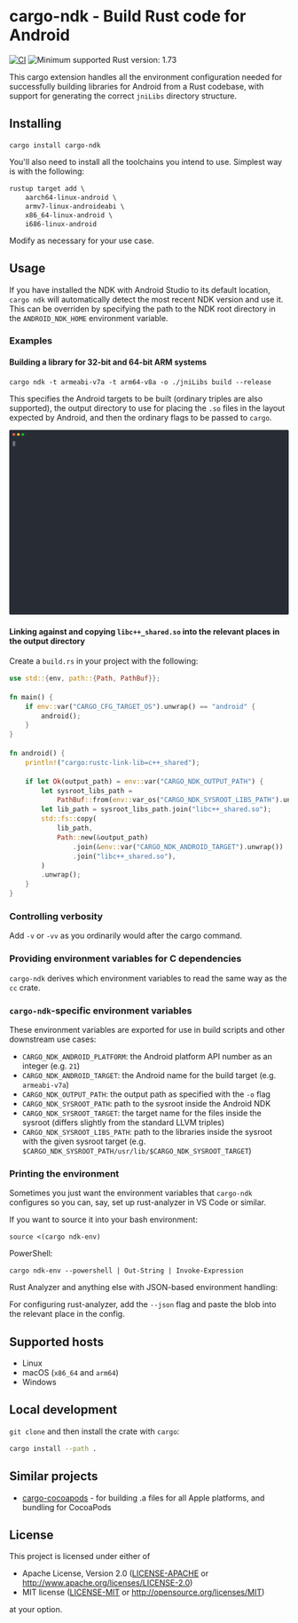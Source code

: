 # cargo-ndk - Build Rust code for Android

[<img alt="CI" src="https://github.com/bbqsrc/cargo-ndk/actions/workflows/ci.yml/badge.svg">](https://github.com/bbqsrc/cargo-ndk/actions)
<img alt="Minimum supported Rust version: 1.73" src="https://img.shields.io/badge/MSRV-1.73-informational">

This cargo extension handles all the environment configuration needed for successfully building libraries
for Android from a Rust codebase, with support for generating the correct `jniLibs` directory structure.

## Installing

```
cargo install cargo-ndk
```

You'll also need to install all the toolchains you intend to use. Simplest way is with the following:

```
rustup target add \
    aarch64-linux-android \
    armv7-linux-androideabi \
    x86_64-linux-android \
    i686-linux-android
```

Modify as necessary for your use case.

## Usage

If you have installed the NDK with Android Studio to its default location, `cargo ndk` will automatically detect
the most recent NDK version and use it. This can be overriden by specifying the path to the NDK root directory in
the `ANDROID_NDK_HOME` environment variable.

### Examples

#### Building a library for 32-bit and 64-bit ARM systems

```
cargo ndk -t armeabi-v7a -t arm64-v8a -o ./jniLibs build --release
```

This specifies the Android targets to be built (ordinary triples are also supported), the output directory to use for placing the `.so` files in the layout
expected by Android, and then the ordinary flags to be passed to `cargo`.

![Example](./example/example.svg)

#### Linking against and copying `libc++_shared.so` into the relevant places in the output directory

Create a `build.rs` in your project with the following:

```rust
use std::{env, path::{Path, PathBuf}};

fn main() {
    if env::var("CARGO_CFG_TARGET_OS").unwrap() == "android" {
        android();
    }
}

fn android() {
    println!("cargo:rustc-link-lib=c++_shared");

    if let Ok(output_path) = env::var("CARGO_NDK_OUTPUT_PATH") {
        let sysroot_libs_path =
            PathBuf::from(env::var_os("CARGO_NDK_SYSROOT_LIBS_PATH").unwrap());
        let lib_path = sysroot_libs_path.join("libc++_shared.so");
        std::fs::copy(
            lib_path,
            Path::new(&output_path)
                .join(&env::var("CARGO_NDK_ANDROID_TARGET").unwrap())
                .join("libc++_shared.so"),
        )
        .unwrap();
    }
}
```

### Controlling verbosity

Add `-v` or `-vv` as you ordinarily would after the cargo command.

### Providing environment variables for C dependencies

`cargo-ndk` derives which environment variables to read the same way as the `cc` crate.

### `cargo-ndk`-specific environment variables

These environment variables are exported for use in build scripts and other downstream use cases:

- `CARGO_NDK_ANDROID_PLATFORM`: the Android platform API number as an integer (e.g. `21`)
- `CARGO_NDK_ANDROID_TARGET`: the Android name for the build target (e.g. `armeabi-v7a`)
- `CARGO_NDK_OUTPUT_PATH`: the output path as specified with the `-o` flag
- `CARGO_NDK_SYSROOT_PATH`: path to the sysroot inside the Android NDK
- `CARGO_NDK_SYSROOT_TARGET`: the target name for the files inside the sysroot (differs slightly from the standard LLVM triples)
- `CARGO_NDK_SYSROOT_LIBS_PATH`: path to the libraries inside the sysroot with the given sysroot target (e.g. `$CARGO_NDK_SYSROOT_PATH/usr/lib/$CARGO_NDK_SYSROOT_TARGET`)

### Printing the environment

Sometimes you just want the environment variables that `cargo-ndk` configures so you can, say, set up rust-analyzer in VS Code or similar.

If you want to source it into your bash environment:

```
source <(cargo ndk-env)
```

PowerShell:

```
cargo ndk-env --powershell | Out-String | Invoke-Expression
```

Rust Analyzer and anything else with JSON-based environment handling:

For configuring rust-analyzer, add the `--json` flag and paste the blob into the relevant place in the config.

## Supported hosts

- Linux
- macOS (`x86_64` and `arm64`)
- Windows

## Local development

`git clone` and then install the crate with `cargo`:

```bash
cargo install --path .
```

## Similar projects

* [cargo-cocoapods](https://github.com/bbqsrc/cargo-cocoapods) - for building .a files for all Apple platforms, and bundling for CocoaPods

## License

This project is licensed under either of

 * Apache License, Version 2.0 ([LICENSE-APACHE](LICENSE-APACHE) or http://www.apache.org/licenses/LICENSE-2.0)
 * MIT license ([LICENSE-MIT](LICENSE-MIT) or http://opensource.org/licenses/MIT)

at your option.
